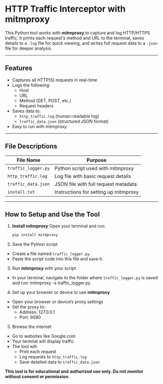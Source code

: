 # HTTP Traffic Interceptor with mitmproxy

This Python tool works with **mitmproxy** to capture and log HTTP/HTTPS traffic. It prints each request's method and URL to the terminal, saves details to a `.log` file for quick viewing, and writes full request data to a `.json` file for deeper analysis.

---

## Features

- Captures all HTTP(S) requests in real-time
- Logs the following:
  - Host
  - URL
  - Method (GET, POST, etc.)
  - Request headers
- Saves data to:
  - `http_traffic.log` (human-readable log)
  - `traffic_data.json` (structured JSON format)
- Easy to run with mitmproxy

---

## File Descriptions

| File Name              | Purpose                                 |
|------------------------|-----------------------------------------|
| `traffic_logger.py`    | Python script used with mitmproxy       |
| `http_traffic.log`     | Log file with basic request details     |
| `traffic_data.json`    | JSON file with full request metadata    |
| `install.txt`          | Instructions for setting up mitmproxy   |

---

## How to Setup and Use the Tool

1. **Install mitmproxy**
   Open your terminal and run:

   ```bash
   pip install mitmproxy

2. Save the Python script
  - Create a file named `traffic_logger.py`. 
  - Paste the script code into this file and save it.


3. Run **mitmproxy** with your script
  - In your terminal, navigate to the folder where `traffic_logger.py` is saved and run:
    mitmproxy -s traffic_logger.py
 

4. Set up your browser or device to use **mitmproxy** 
  - Open your browser or device’s proxy settings
  - Set the proxy to: 
      - Address: 127.0.0.1
      - Port: 8080


5. Browse the internet
  - Go to websites like Google.com
  - Your termnal will display traffic
  - The tool will:
      - Print each request
      - Log requests to `http_traffic.log`
      - Save detailed data to `traffic_data.json`

**This tool is for educational and authorized use only. Do not monitor without consent or permission.**

  
